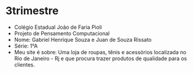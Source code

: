 # 3trimestre
- Colégio Estadual João de Faria Pioli
- Projeto de Pensamento Computacional
- Nome: Gabriel Henrique Souza e Juan de Souza Rissato 
- Série: 1°A
- Meu site é sobre: Uma loja de roupas, tênis e acessórios localizada no Rio de Janeiro - Rj e que procura trazer produtos de qualidade para os clientes.